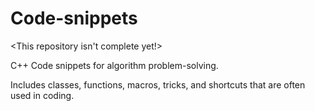 # Code-snippets

<This repository isn't complete yet!>

C++ Code snippets for algorithm problem-solving.

Includes classes, functions, macros, tricks, and shortcuts that are often used in coding.
